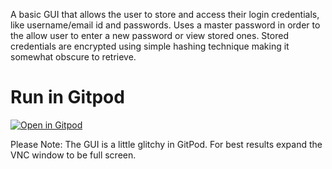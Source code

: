 A basic GUI that allows the user to store and access their login credentials, like username/email id and passwords. 
Uses a master password in order to the allow user to enter a new password or view stored ones. 
Stored credentials are encrypted using simple hashing technique making it somewhat obscure to retrieve. 

# Run in Gitpod

[![Open in Gitpod](https://gitpod.io/button/open-in-gitpod.svg)](https://gitpod.io/#https://github.com/techwithtim/Account-Storage/blob/master/main.py)

Please Note: The GUI is a little glitchy in GitPod. For best results expand the VNC window to be full screen.
